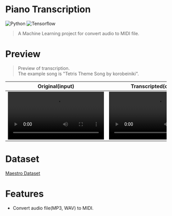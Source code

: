 # Piano Transcription
![Python](https://img.shields.io/badge/Python3-3776AB?style=for-the-badge&logo=Python&logoColor=white) ![Tensorflow](https://img.shields.io/badge/Tensorflow-FF6F00?style=for-the-badge&logo=Tensorflow&logoColor=white)

> A Machine Learning project for convert audio to MIDI file.

# Preview

> Preview of transcription.</br>
> The example song is "Tetris Theme Song by korobeiniki".

| Original(input) | Transcripted(output) |
|---|---|
| <video src="https://github.com/kuper0201/Piano_Transcription/assets/17348056/aec4244f-75d3-4ccb-b98f-77c416c95398"></video> | <video src="https://github.com/kuper0201/Piano_Transcription/assets/17348056/47ed6aa7-58a9-4555-9fd9-533e07aa1019"></video> |

# Dataset

[Maestro Dataset](https://magenta.tensorflow.org/datasets/maestro)

# Features
- Convert audio file(MP3, WAV) to MIDI.
